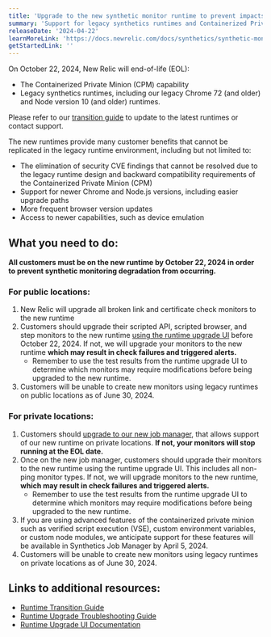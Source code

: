 ```yaml
---
title: 'Upgrade to the new synthetic monitor runtime to prevent impacts to your synthetic monitors'
summary: 'Support for legacy synthetics runtimes and Containerized Private Minion will be concluded on October 22, 2024'
releaseDate: '2024-04-22'
learnMoreLink: 'https://docs.newrelic.com/docs/synthetics/synthetic-monitoring/using-monitors/runtime-upgrade-ui'
getStartedLink: ''
---
```


On October 22, 2024, New Relic will end-of-life (EOL):

 * The Containerized Private Minion (CPM) capability
 * Legacy synthetics runtimes, including our legacy Chrome 72 (and older) and Node version 10 (and older) runtimes. 

Please refer to our [transition guide](https://docs.newrelic.com/docs/synthetics/synthetic-monitoring/using-monitors/new-runtime/) to update to the latest runtimes or contact support. 

The new runtimes provide many customer benefits that cannot be replicated in the legacy runtime environment, including but not limited to: 
- The elimination of security CVE findings that cannot be resolved due to the legacy runtime design and backward compatibility requirements of the Containerized Private Minion (CPM)
- Support for newer Chrome and Node.js versions, including easier upgrade paths
- More frequent browser version updates
- Access to newer capabilities, such as device emulation

## What you need to do:
**All customers must be on the new runtime by October 22, 2024 in order to prevent synthetic monitoring degradation from occurring.**

### For public locations:
1. New Relic will upgrade all broken link and certificate check monitors to the new runtime
2. Customers should upgrade their scripted API, scripted browser, and step monitors to the new runtime [using the runtime upgrade UI](https://docs.newrelic.com/docs/synthetics/synthetic-monitoring/using-monitors/runtime-upgrade-ui) before October 22, 2024. If not, we will upgrade your monitors to the new runtime **which may result in check failures and triggered alerts.**
    - Remember to use the test results from the runtime upgrade UI to determine which monitors may require modifications before being upgraded to the new runtime.
3. Customers will be unable to create new monitors using legacy runtimes on public locations as of June 30, 2024.

### For private locations:
1. Customers should [upgrade to our new job manager](https://docs.newrelic.com/docs/synthetics/synthetic-monitoring/private-locations/job-manager-transition-guide/), that allows support of our new runtime on private locations. **If not, your monitors will stop running at the EOL date.**
2. Once on the new job manager, customers should upgrade their monitors to the new runtime using the runtime upgrade UI. This includes all non-ping monitor types. If not, we will upgrade monitors to the new runtime, **which may result in check failures and triggered alerts.**
    - Remember to use the test results from the runtime upgrade UI to determine which monitors may require modifications before being upgraded to the new runtime.
3. If you are using advanced features of the containerized private minion such as verified script execution (VSE), custom environment variables, or custom node modules, we anticipate support for these features will be available in Synthetics Job Manager by April 5, 2024.
4. Customers will be unable to create new monitors using legacy runtimes on private locations as of June 30, 2024.

## Links to additional resources:
- [Runtime Transition Guide](https://docs.newrelic.com/docs/synthetics/synthetic-monitoring/using-monitors/new-runtime/)
- [Runtime Upgrade Troubleshooting Guide](https://docs.newrelic.com/docs/synthetics/synthetic-monitoring/troubleshooting/runtime-upgrade-troubleshooting/)
- [Runtime Upgrade UI Documentation](https://docs.newrelic.com/docs/synthetics/synthetic-monitoring/using-monitors/runtime-upgrade-ui)

